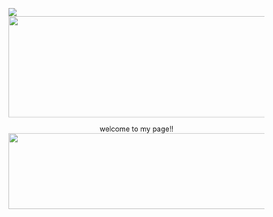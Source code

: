 ![](https://komarev.com/ghpvc/?username=k4tskullX&color=blue)
  <img width="850" height="200" src="https://i.pinimg.com/1200x/cd/ee/70/cdee70892531934ef31c164497a82c8c.jpg"> 
  
  <p align="center">
  welcome to my page!!

<img width="850" height="150" src="https://64.media.tumblr.com/62fccd1de9ef610e5ec4b517d089736e/93ce3cb722e5249f-50/s1280x1920/5da59c557111b5cc0bad25992d4708f24e079af3.pnj"> 
